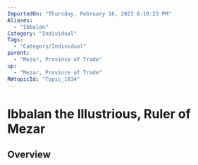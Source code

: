 ```yaml
---
ImportedOn: "Thursday, February 16, 2023 6:10:23 PM"
Aliases:
  - "Ibbalan"
Category: "Individual"
Tags:
  - "Category/Individual"
parent:
  - "Mezar, Province of Trade"
up:
  - "Mezar, Province of Trade"
RWtopicId: "Topic_1834"
---
```

# Ibbalan the Illustrious, Ruler of Mezar
## Overview

